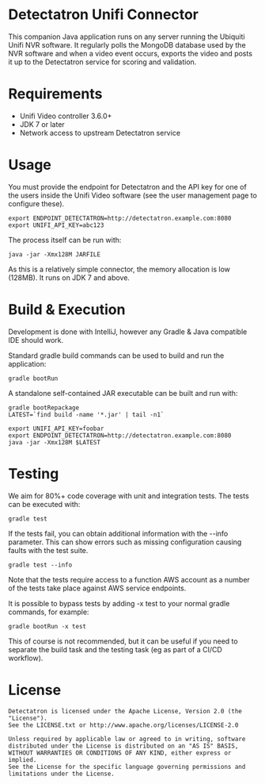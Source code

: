 # Detectatron Unifi Connector

This companion Java application runs on any server running the Ubiquiti Unifi NVR software. It regularly polls the
MongoDB database used by the NVR software and when a video event occurs, exports the video and posts it up to the
Detectatron service for scoring and validation.


# Requirements

* Unifi Video controller 3.6.0+
* JDK 7 or later
* Network access to upstream Detectatron service


# Usage

You must provide the endpoint for Detectatron and the API key for one of the users inside the Unifi Video software (see
the user management page to configure these).

    export ENDPOINT_DETECTATRON=http://detectatron.example.com:8080
    export UNIFI_API_KEY=abc123

The process itself can be run with:

    java -jar -Xmx128M JARFILE

As this is a relatively simple connector, the memory allocation is low (128MB). It runs on JDK 7 and above.


# Build & Execution

Development is done with IntelliJ, however any Gradle & Java compatible IDE should work.

Standard gradle build commands can be used to build and run the application:

    gradle bootRun

A standalone self-contained JAR executable can be built and run with:

    gradle bootRepackage
    LATEST=`find build -name '*.jar' | tail -n1`

    export UNIFI_API_KEY=foobar
    export ENDPOINT_DETECTATRON=http://detectatron.example.com:8080
    java -jar -Xmx128M $LATEST


# Testing

We aim for 80%+ code coverage with unit and integration tests. The tests can be executed with:

    gradle test

If the tests fail, you can obtain additional information with the --info parameter. This can show errors such as missing configuration causing faults with the test suite.

    gradle test --info

Note that the tests require access to a function AWS account as a number of the tests take place against AWS service endpoints.

It is possible to bypass tests by adding -x test to your normal gradle commands, for example:

    gradle bootRun -x test

This of course is not recommended, but it can be useful if you need to separate the build task and the testing task (eg as part of a CI/CD workflow).


# License

    Detectatron is licensed under the Apache License, Version 2.0 (the "License").
    See the LICENSE.txt or http://www.apache.org/licenses/LICENSE-2.0

    Unless required by applicable law or agreed to in writing, software
    distributed under the License is distributed on an "AS IS" BASIS,
    WITHOUT WARRANTIES OR CONDITIONS OF ANY KIND, either express or implied.
    See the License for the specific language governing permissions and
    limitations under the License.
